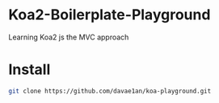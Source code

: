 # Koa2-Boilerplate-Playground

Learning Koa2 js the MVC approach

# Install

```bash
git clone https://github.com/davae1an/koa-playground.git
```